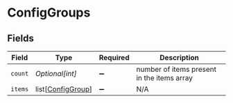 # ConfigGroups


## Fields

| Field                                                   | Type                                                    | Required                                                | Description                                             |
| ------------------------------------------------------- | ------------------------------------------------------- | ------------------------------------------------------- | ------------------------------------------------------- |
| `count`                                                 | *Optional[int]*                                         | :heavy_minus_sign:                                      | number of items present in the items array              |
| `items`                                                 | list[[ConfigGroup](../../models/shared/configgroup.md)] | :heavy_minus_sign:                                      | N/A                                                     |